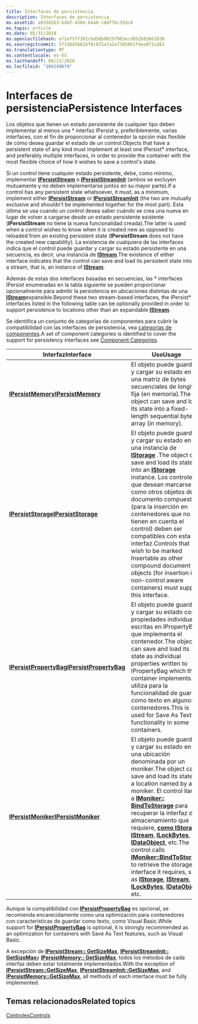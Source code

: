 ```yaml
---
title: Interfaces de persistencia
description: Interfaces de persistencia
ms.assetid: a93582b3-bdbf-430d-b4a6-c0df7bc35dc0
ms.topic: article
ms.date: 05/31/2018
ms.openlocfilehash: e72ef5f7381c6d58b9025f983ecd852b83661030
ms.sourcegitcommit: 5f33645661bf8c825a7a2e73950b1f4ea0f1cd82
ms.translationtype: MT
ms.contentlocale: es-ES
ms.lasthandoff: 08/21/2020
ms.locfileid: "104149679"
---
```

# <a name="persistence-interfaces"></a><span data-ttu-id="fc942-103">Interfaces de persistencia</span><span class="sxs-lookup"><span data-stu-id="fc942-103">Persistence Interfaces</span></span>

<span data-ttu-id="fc942-104">Los objetos que tienen un estado persistente de cualquier tipo deben implementar al menos una \* interfaz IPersist y, preferiblemente, varias interfaces, con el fin de proporcionar al contenedor la opción más flexible de cómo desea guardar el estado de un control.</span><span class="sxs-lookup"><span data-stu-id="fc942-104">Objects that have a persistent state of any kind must implement at least one IPersist\* interface, and preferably multiple interfaces, in order to provide the container with the most flexible choice of how it wishes to save a control's state.</span></span>

<span data-ttu-id="fc942-105">Si un control tiene cualquier estado persistente, debe, como mínimo, implementar [**IPersistStream**](/windows/desktop/api/ObjIdl/nn-objidl-ipersiststream) o [**IPersistStreamInit**](/windows/desktop/api/OCIdl/nn-ocidl-ipersiststreaminit) (ambos se excluyen mutuamente y no deben implementarse juntos en su mayor parte).</span><span class="sxs-lookup"><span data-stu-id="fc942-105">If a control has any persistent state whatsoever, it must, as a minimum, implement either [**IPersistStream**](/windows/desktop/api/ObjIdl/nn-objidl-ipersiststream) or [**IPersistStreamInit**](/windows/desktop/api/OCIdl/nn-ocidl-ipersiststreaminit) (the two are mutually exclusive and shouldn't be implemented together for the most part).</span></span> <span data-ttu-id="fc942-106">Esta última se usa cuando un control desea saber cuándo se crea una nueva en lugar de volver a cargarse desde un estado persistente existente (**IPersistStream** no tiene la nueva funcionalidad creada).</span><span class="sxs-lookup"><span data-stu-id="fc942-106">The latter is used when a control wishes to know when it is created new as opposed to reloaded from an existing persistent state (**IPersistStream** does not have the created new capability).</span></span> <span data-ttu-id="fc942-107">La existencia de cualquiera de las interfaces indica que el control puede guardar y cargar su estado persistente en una secuencia, es decir, una instancia de [**IStream**](/windows/desktop/api/objidl/nn-objidl-istream).</span><span class="sxs-lookup"><span data-stu-id="fc942-107">The existence of either interface indicates that the control can save and load its persistent state into a stream, that is, an instance of [**IStream**](/windows/desktop/api/objidl/nn-objidl-istream).</span></span>

<span data-ttu-id="fc942-108">Además de estas dos interfaces basadas en secuencias, las \* interfaces IPersist enumeradas en la tabla siguiente se pueden proporcionar opcionalmente para admitir la persistencia en ubicaciones distintas de una [**IStream**](/windows/desktop/api/objidl/nn-objidl-istream)expansible.</span><span class="sxs-lookup"><span data-stu-id="fc942-108">Beyond these two stream-based interfaces, the IPersist\* interfaces listed in the following table can be optionally provided in order to support persistence to locations other than an expandable [**IStream**](/windows/desktop/api/objidl/nn-objidl-istream).</span></span>

<span data-ttu-id="fc942-109">Se identifica un conjunto de categorías de componentes para cubrir la compatibilidad con las interfaces de persistencia, vea [categorías de componentes](component-categories.md).</span><span class="sxs-lookup"><span data-stu-id="fc942-109">A set of component categories is identified to cover the support for persistency interfaces see [Component Categories](component-categories.md).</span></span>



| <span data-ttu-id="fc942-110">Interfaz</span><span class="sxs-lookup"><span data-stu-id="fc942-110">Interface</span></span>                                                              | <span data-ttu-id="fc942-111">Uso</span><span class="sxs-lookup"><span data-stu-id="fc942-111">Usage</span></span>                                                                                                                                                                                                                                                                                                                                                       |
|------------------------------------------------------------------------|-------------------------------------------------------------------------------------------------------------------------------------------------------------------------------------------------------------------------------------------------------------------------------------------------------------------------------------------------------------|
| <span data-ttu-id="fc942-112">[**IPersistMemory**](/previous-versions/windows/internet-explorer/ie-developer/platform-apis/aa768210(v=vs.85))</span><span class="sxs-lookup"><span data-stu-id="fc942-112">[**IPersistMemory**](/previous-versions/windows/internet-explorer/ie-developer/platform-apis/aa768210(v=vs.85))</span></span><br/>           | <span data-ttu-id="fc942-113">El objeto puede guardar y cargar su estado en una matriz de bytes secuenciales de longitud fija (en memoria).</span><span class="sxs-lookup"><span data-stu-id="fc942-113">The object can save and load its state into a fixed-length sequential byte array (in memory).</span></span><br/>                                                                                                                                                                                                                                                    |
| [<span data-ttu-id="fc942-114">**IPersistStorage**</span><span class="sxs-lookup"><span data-stu-id="fc942-114">**IPersistStorage**</span></span>](/windows/desktop/api/ObjIdl/nn-objidl-ipersiststorage)<br/>                  | <span data-ttu-id="fc942-115">El objeto puede guardar y cargar su estado en una instancia de [**IStorage**](/windows/desktop/api/objidl/nn-objidl-istorage) .</span><span class="sxs-lookup"><span data-stu-id="fc942-115">The object can save and load its state into an [**IStorage**](/windows/desktop/api/objidl/nn-objidl-istorage) instance.</span></span> <span data-ttu-id="fc942-116">Los controles que desean marcarse como otros objetos de documento compuestos (para la inserción en contenedores que no tienen en cuenta el control) deben ser compatibles con esta interfaz.</span><span class="sxs-lookup"><span data-stu-id="fc942-116">Controls that wish to be marked Insertable as other compound document objects (for insertion into non-control aware containers) must support this interface.</span></span><br/>                                                                                               |
| <span data-ttu-id="fc942-117">[**IPersistPropertyBag**](/previous-versions/windows/internet-explorer/ie-developer/platform-apis/aa768205(v=vs.85))</span><span class="sxs-lookup"><span data-stu-id="fc942-117">[**IPersistPropertyBag**](/previous-versions/windows/internet-explorer/ie-developer/platform-apis/aa768205(v=vs.85))</span></span><br/> | <span data-ttu-id="fc942-118">El objeto puede guardar y cargar su estado como propiedades individuales escritas en IPropertyBag que implementa el contenedor.</span><span class="sxs-lookup"><span data-stu-id="fc942-118">The object can save and load its state as individual properties written to IPropertyBag which the container implements.</span></span> <span data-ttu-id="fc942-119">Se utiliza para la funcionalidad de guardar como texto en algunos contenedores.</span><span class="sxs-lookup"><span data-stu-id="fc942-119">This is used for Save As Text functionality in some containers.</span></span><br/>                                                                                                                                                          |
| <span data-ttu-id="fc942-120">[**IPersistMoniker**](/previous-versions/windows/internet-explorer/ie-developer/platform-apis/ms775042(v=vs.85))</span><span class="sxs-lookup"><span data-stu-id="fc942-120">[**IPersistMoniker**](/previous-versions/windows/internet-explorer/ie-developer/platform-apis/ms775042(v=vs.85))</span></span><br/>  | <span data-ttu-id="fc942-121">El objeto puede guardar y cargar su estado en una ubicación denominada por un moniker.</span><span class="sxs-lookup"><span data-stu-id="fc942-121">The object can save and load its state to a location named by a moniker.</span></span> <span data-ttu-id="fc942-122">El control llama a [**IMoniker:: BindToStorage**](/windows/desktop/api/ObjIdl/nf-objidl-imoniker-bindtostorage) para recuperar la interfaz de almacenamiento que requiere, [**como IStorage**](/windows/desktop/api/objidl/nn-objidl-istorage), [**IStream**](/windows/desktop/api/objidl/nn-objidl-istream), [**ILockBytes**](/windows/desktop/api/objidl/nn-objidl-ilockbytes), [**IDataObject**](/windows/desktop/api/ObjIdl/nn-objidl-idataobject), etc.</span><span class="sxs-lookup"><span data-stu-id="fc942-122">The control calls [**IMoniker::BindToStorage**](/windows/desktop/api/ObjIdl/nf-objidl-imoniker-bindtostorage) to retrieve the storage interface it requires, such as [**IStorage**](/windows/desktop/api/objidl/nn-objidl-istorage), [**IStream**](/windows/desktop/api/objidl/nn-objidl-istream), [**ILockBytes**](/windows/desktop/api/objidl/nn-objidl-ilockbytes), [**IDataObject**](/windows/desktop/api/ObjIdl/nn-objidl-idataobject), etc.</span></span><br/> |



 

<span data-ttu-id="fc942-123">Aunque la compatibilidad con [**IPersistPropertyBag**](/previous-versions/windows/internet-explorer/ie-developer/platform-apis/aa768205(v=vs.85)) es opcional, se recomienda encarecidamente como una optimización para contenedores con características de guardar como texto, como Visual Basic.</span><span class="sxs-lookup"><span data-stu-id="fc942-123">While support for [**IPersistPropertyBag**](/previous-versions/windows/internet-explorer/ie-developer/platform-apis/aa768205(v=vs.85)) is optional, it is strongly recommended as an optimization for containers with Save As Text features, such as Visual Basic.</span></span>

<span data-ttu-id="fc942-124">A excepción de [**IPersistStream:: GetSizeMax**](/windows/desktop/api/ObjIdl/nf-objidl-ipersiststream-getsizemax), [**IPersistStreamInit:: GetSizeMax**](/windows/desktop/api/OCIdl/nf-ocidl-ipersiststreaminit-getsizemax)y [**IPersistMemory:: GetSizeMax**](/previous-versions/windows/internet-explorer/ie-developer/platform-apis/aa768208(v=vs.85)), todos los métodos de cada interfaz deben estar totalmente implementados.</span><span class="sxs-lookup"><span data-stu-id="fc942-124">With the exception of [**IPersistStream::GetSizeMax**](/windows/desktop/api/ObjIdl/nf-objidl-ipersiststream-getsizemax), [**IPersistStreamInit::GetSizeMax**](/windows/desktop/api/OCIdl/nf-ocidl-ipersiststreaminit-getsizemax), and [**IPersistMemory::GetSizeMax**](/previous-versions/windows/internet-explorer/ie-developer/platform-apis/aa768208(v=vs.85)), all methods of each interface must be fully implemented.</span></span>

## <a name="related-topics"></a><span data-ttu-id="fc942-125">Temas relacionados</span><span class="sxs-lookup"><span data-stu-id="fc942-125">Related topics</span></span>

<dl> <dt>

[<span data-ttu-id="fc942-126">Controles</span><span class="sxs-lookup"><span data-stu-id="fc942-126">Controls</span></span>](controls.md)
</dt> </dl>

 


